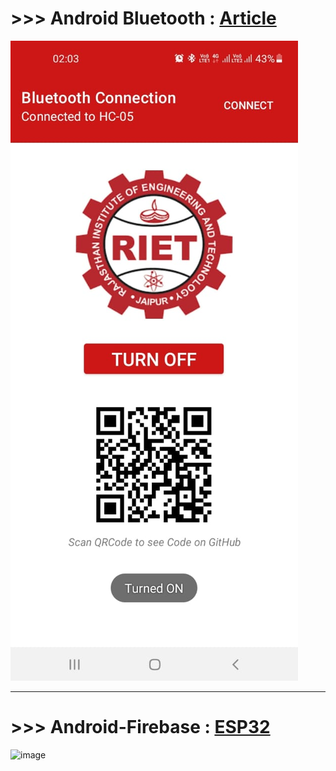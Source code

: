 
# >>> Android Bluetooth : [Article](https://medium.com/swlh/create-custom-android-app-to-control-arduino-board-using-bluetooth-ff878e998aa8)

![ss](https://github.com/imvickykumar999/Final-Year-Project/blob/main/ss.jpg?raw=true)

----------------------------

# >>> Android-Firebase : [ESP32](https://github.com/imvickykumar999/Android-Firebase)

![image](https://user-images.githubusercontent.com/50515418/138085893-7527f667-9aea-4a81-9ce5-774de2fa7ed0.png)

